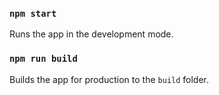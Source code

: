 
### `npm start`

Runs the app in the development mode.<br>

### `npm run build`

Builds the app for production to the `build` folder.<br>
